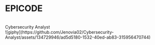 # EPICODE
<br>
Cybersecurity Analyst<br>
![giphy](https://github.com/Jenovia02/Cybersecurity-Analyst/assets/134729946/ad5d5180-1532-40ed-ab83-315956470744)

